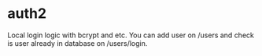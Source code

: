 # auth2
Local login logic with bcrypt and etc. You can add user on /users and check is user already in database on /users/login.
